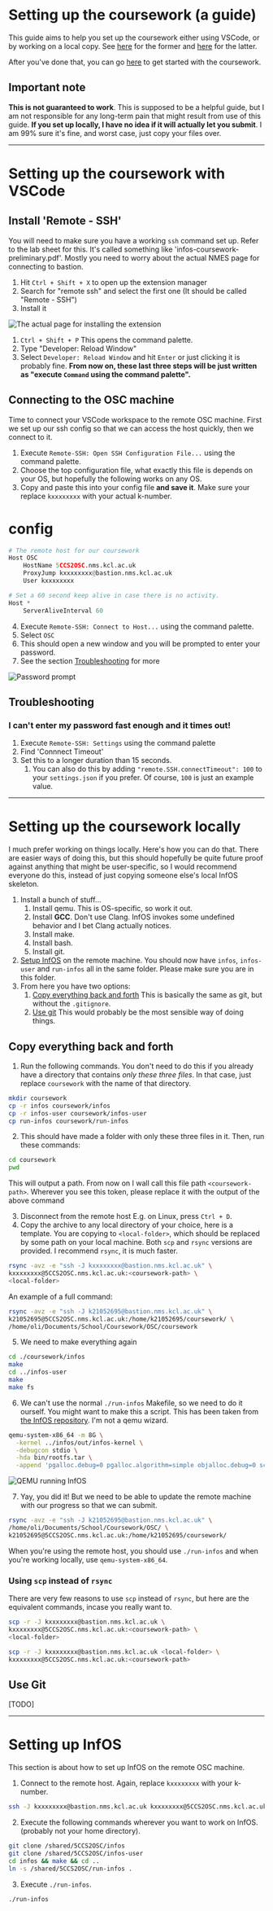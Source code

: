 # Setting up the coursework (a guide)

This guide aims to help you set up the coursework either using VSCode, 
or by working on a local copy. See 
[here](#setting-up-the-coursework-with-vscode) for the former and 
[here](#setting-up-the-coursework-locally) for the latter.

After you've done that, you can go [here](#setting-up-infos) to get 
started with the coursework.

## Important note

**This is not guaranteed to work**. This is supposed to be a helpful 
guide, but I am not responsible for any long-term pain that might result
from use of this guide. **If you set up locally, I have no idea if it 
will actually let you submit**. I am 99% sure it's fine, and worst case,
just copy your files over.

------------------------------------------------------------------------

# Setting up the coursework with VSCode

## Install 'Remote - SSH'

You will need to make sure you have a working `ssh` command set up.
Refer to the lab sheet for this. It's called something like 
'infos-coursework-preliminary.pdf'. Mostly you need to worry about the 
actual NMES page for connecting to bastion.

1. Hit `Ctrl + Shift + X` to open up the extension manager
2. Search for "remote ssh" and select the first one (It should be called 
   "Remote - SSH")
3. Install it

![The actual page for installing the extension](image.png)

1. `Ctrl + Shift + P` This opens the command palette.
2. Type "Developer: Reload Window"
3. Select `Developer: Reload Window` and hit `Enter` or just clicking it
   is probably fine. **From now on, these last three steps will be 
   just written as "execute `Command` using the command palette".**

## Connecting to the OSC machine

Time to connect your VSCode workspace to the remote OSC machine. First
we set up our ssh config so that we can access the host quickly, then
we connect to it.

1. Execute `Remote-SSH: Open SSH Configuration File...` using the 
   command palette.
2. Choose the top configuration file, what exactly this file is depends
   on your OS, but hopefully the following works on any OS.
3. Copy and paste this into your config file **and save it**. Make sure
   your replace `kxxxxxxxx` with your actual k-number.

<panel>

# config
```py
# The remote host for our coursework
Host OSC
    HostName 5CCS2OSC.nms.kcl.ac.uk
    ProxyJump kxxxxxxxx@bastion.nms.kcl.ac.uk
    User kxxxxxxxx

# Set a 60 second keep alive in case there is no activity.
Host *
    ServerAliveInterval 60
```

</panel>

4. Execute `Remote-SSH: Connect to Host...` using the command palette.
5. Select `OSC`
6. This should open a new window and you will be prompted to enter your
   password. 
7. See the section [Troubleshooting](#troubleshooting) for more

![Password prompt](image2.png)

## Troubleshooting

### I can't enter my password fast enough and it times out!

1. Execute `Remote-SSH: Settings` using the command palette
2. Find 'Connnect Timeout'
3. Set this to a longer duration than 15 seconds.
   1. You can also do this by adding `"remote.SSH.connectTimeout": 100`
      to your `settings.json` if you prefer. Of course, `100` is just
      an example value.

------------------------------------------------------------------------

# Setting up the coursework locally

I much prefer working on things locally. Here's how you can do that.
There are easier ways of doing this, but this should hopefully be quite
future proof against anything that might be user-specific, so I would 
recommend everyone do this, instead of just copying someone else's 
local InfOS skeleton.

1. Install a bunch of stuff...
   1. Install qemu. This is OS-specific, so work it out.
   2. Install **GCC**. Don't use Clang. InfOS invokes some undefined 
      behavior and I bet Clang actually notices.
   4. Install make.
   5. Install bash.
   6. Install git.
2. [Setup InfOS](#setting-up-infos) on the remote machine. You should 
   now have `infos`, `infos-user` and `run-infos` all in the same 
   folder. Please make sure you are in this folder.
3. From here you have two options:
   1. [Copy everything back and forth](#copy-everything-back-and-forth)
      This is basically the same as git, but without the `.gitignore`.
   2. [Use git](#use-git) This would probably be the most sensible way
      of doing things.

## Copy everything back and forth

1. Run the following commands. You don't need to do this if you already
   have a directory that contains *only these three files*. In that 
   case, just replace `coursework` with the name of that directory.

```sh
mkdir coursework
cp -r infos coursework/infos
cp -r infos-user coursework/infos-user
cp run-infos coursework/run-infos
```

2. This should have made a folder with only these three files in it.
   Then, run these commands: 

```sh
cd coursework
pwd
```

This will output a path. From now on I wall call this file path
`<coursework-path>`. Wherever you see this token, please replace it with 
the output of the above command

3. Disconnect from the remote host E.g. on Linux, press `Ctrl + D`.
4. Copy the archive to any local directory of your choice, here is a 
   template. You are copying to `<local-folder>`, which should be 
   replaced by some path on your local machine. Both `scp` and `rsync`
   versions are provided. I recommend `rsync`, it is much faster.

```sh
rsync -avz -e "ssh -J kxxxxxxxx@bastion.nms.kcl.ac.uk" \
kxxxxxxxx@5CCS2OSC.nms.kcl.ac.uk:<coursework-path> \
<local-folder>
```

An example of a full command:

```sh
rsync -avz -e "ssh -J k21052695@bastion.nms.kcl.ac.uk" \
k21052695@5CCS2OSC.nms.kcl.ac.uk:/home/k21052695/coursework/ \
/home/oli/Documents/School/Coursework/OSC/coursework
```

5. We need to make everything again

```sh
cd ./coursework/infos
make
cd ../infos-user
make
make fs
``` 

6. We can't use the normal `./run-infos` Makefile, so we need to do it
   ourself. You might want to make this a script. This has been taken
   from [the InfOS repository](https://github.com/tspink/infos). I'm not
   a qemu wizard.

```sh
qemu-system-x86_64 -m 8G \
  -kernel ../infos/out/infos-kernel \
  -debugcon stdio \
  -hda bin/rootfs.tar \
  -append 'pgalloc.debug=0 pgalloc.algorithm=simple objalloc.debug=0 sched.debug=0 sched.algorithm=cfs syslog=serial boot-device=ata0 init=/usr/init'
```

![QEMU running InfOS](image-1.png)

7. Yay, you did it! But we need to be able to update the remote machine
   with our progress so that we can submit.

```sh
rsync -avz -e "ssh -J k21052695@bastion.nms.kcl.ac.uk" \
/home/oli/Documents/School/Coursework/OSC/ \
k21052695@5CCS2OSC.nms.kcl.ac.uk:/home/k21052695/coursework/
```

When you're using the remote host, you should use `./run-infos` and when
you're working locally, use `qemu-system-x86_64`. 

### Using `scp` instead of `rsync`

There are very few reasons to use `scp` instead of `rsync`, but here are
the equivalent commands, incase you really want to.

```sh
scp -r -J kxxxxxxxx@bastion.nms.kcl.ac.uk \
kxxxxxxxx@5CCS2OSC.nms.kcl.ac.uk:<coursework-path> \
<local-folder>
```

```sh
scp -r -J kxxxxxxxx@bastion.nms.kcl.ac.uk <local-folder> \
kxxxxxxxx@5CCS2OSC.nms.kcl.ac.uk:<coursework-path>
```

## Use Git

[TODO]

------------------------------------------------------------------------

# Setting up InfOS

This section is about how to set up InfOS on the remote OSC machine.

1. Connect to the remote host. Again, replace `kxxxxxxxx` with your 
   k-number.

```sh
ssh -J kxxxxxxxx@bastion.nms.kcl.ac.uk kxxxxxxxx@5CCS2OSC.nms.kcl.ac.uk
```

2. Execute the following commands wherever you want to work on InfOS.
   (probably not your home directory).

```sh
git clone /shared/5CCS2OSC/infos
git clone /shared/5CCS2OSC/infos-user
cd infos && make && cd ..
ln -s /shared/5CCS2OSC/run-infos .
```

3. Execute `./run-infos`.

```sh
./run-infos
```
